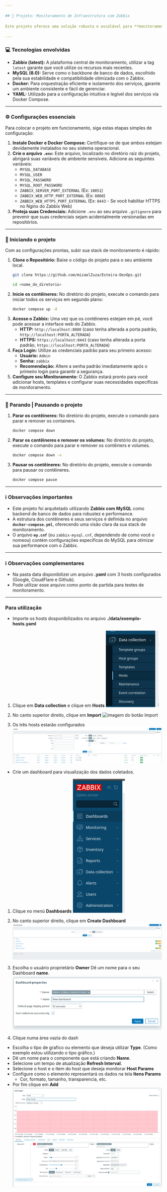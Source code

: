 ```yaml
---

## 🚀 Projeto: Monitoramento de Infraestrutura com Zabbix

Este projeto oferece uma solução robusta e escalável para **monitoramento de infraestrutura**, utilizando o poder do Zabbix, um software de código aberto líder em monitoramento de rede e sistemas. Desenvolvido para flexibilidade, ele se adapta facilmente a diversos ambientes, garantindo que você tenha visibilidade total sobre a saúde e performance dos seus sistemas.

---
```


### 💻 Tecnologias envolvidas

* **Zabbix (latest):** A plataforma central de monitoramento, utilizar a tag `latest` garante que você utilize os recursos mais recentes.
* **MySQL (8.0):** Serve como o backbone de banco de dados, escolhido pela sua estabilidade e compatibilidade otimizada com o Zabbix.
* **Docker:** Para orquestração eficiente e isolamento dos serviços, garante um ambiente consistente e fácil de gerenciar.
* **YAML:** Utilizado para a configuração intuitiva e legível dos serviços via Docker Compose.

---

### ⚙️ Configurações essenciais

Para colocar o projeto em funcionamento, siga estas etapas simples de configuração:

1.  **Instale Docker e Docker Compose:** Certifique-se de que ambos estejam devidamente instalados no seu sistema operacional.
2.  **Crie o arquivo `.env`:** Este arquivo, localizado no diretório raiz do projeto, abrigará suas variáveis de ambiente sensíveis. Adicione as seguintes variáveis:
    * `MYSQL_DATABASE`
    * `MYSQL_USER`
    * `MYSQL_PASSWORD`
    * `MYSQL_ROOT_PASSWORD`
    * `ZABBIX_SERVER_PORT_EXTERNAL` (Ex: `10051`)
    * `ZABBIX_WEB_HTTP_PORT_EXTERNAL` (Ex: `8080`)
    * `ZABBIX_WEB_HTTPS_PORT_EXTERNAL` (Ex: `8443` - Se você habilitar HTTPS no Nginx do Zabbix Web)
3.  **Proteja suas Credenciais:** Adicione `.env` ao seu arquivo `.gitignore` para prevenir que suas credenciais sejam acidentalmente versionadas em repositórios.

---

### 🚀 Iniciando o projeto

Com as configurações prontas, subir sua stack de monitoramento é rápido:

1.  **Clone o Repositório:** Baixe o código do projeto para o seu ambiente local.
    ```bash
    git clone https://github.com/mizaelZuza/Esteira-DevOps.git
    ```
    ```bash
    cd <nome_do_diretorio>
    ```
2.  **Inicie os contêineres:** No diretório do projeto, execute o comando para iniciar todos os serviços em segundo plano:
    ```bash
    docker compose up -d
    ```
3.  **Acesse o Zabbix:** Uma vez que os contêineres estejam em pé, você pode acessar a interface web do Zabbix.
    * **HTTP:** `http://localhost:8080` (caso tenha alterada a porta padrão, `http://localhost:PORTA_ALTERADA`)
    * **HTTPS:** `https://localhost:8443` (caso tenha alterada a porta padrão, `https://localhost:PORTA_ALTERADA`)
4.  **Faça Login:** Utilize as credenciais padrão para seu primeiro acesso:
    * **Usuário:** `Admin`
    * **Senha:** `zabbix`
    * **Recomendação:** Altere a senha padrão imediatamente após o primeiro login para garantir a segurança.
5.  **Configure seu Monitoramento:** O Zabbix estará pronto para você adicionar hosts, templates e configurar suas necessidades específicas de monitoramento.

---

### 🚀 Parando | Pausando o projeto
1.  **Parar os contêineres:** No diretório do projeto, execute o comando para parar e remover os containers.
    ```bash
    docker compose down
    ```
2. **Parar os contêineres e remover os volumes:** No diretório do projeto, execute o comando para parar e remover os contêiners e volumes.
    ```bash
    docker compose down -v
    ```
3.  **Pausar os contêineres:** No diretório do projeto, execute o comando para pausar os contêineres.
    ```bash
    docker compose pause
    ```
---

### ℹ️ Observações importantes

* Este projeto foi arquitetado utilizando **Zabbix com MySQL** como backend de banco de dados para robustez e performance.
* A estrutura dos contêineres e seus serviços é definida no arquivo **`docker-compose.yml`**, oferecendo uma visão clara da sua stack de monitoramento.
* O arquivo **`my.cnf`** (ou `zabbix-mysql.cnf`, dependendo de como você o nomeou) contém configurações específicas do MySQL para otimizar sua performance com o Zabbix.

---

### ℹ️ Observações complementares

* Na pasta data disponibilizei um arquivo **.yaml** com 3 hosts configurados (Google, CloudFlare e Github).
* Pode utilizar esse arquivo como ponto de partida para testes de monitoramento. 
 ---
 ### Para utilização

 * Importe os hosts dosponibilizados no arquivo **./data/exemplo-hosts.yaml**

1. Clique em **Data collection** e clique em **Hosts**
![imagem do menu Data Collection](./img/image.png)

2. No canto superior direito, clique em **Import**
![imagem do botão Import](./img/image2.pngimage.png)

3. Os três hosts estarão configurados
![hosts configurados](./img/image3.png)

* Crie um dashboard para visualização dos dados coletados.

1. Clique no menú **Dashboards**
![imagem do menu Dashboards](./img/image4.png)

2. No canto superior direito, clique em **Create Dashboard**
![imagem do botão create dashbobard](./img/image5.png)

3. Escolha o usuário proprietário **Owner** Dê um nome para o seu Dashboard **name**.
![imagem de criação do dashbobard](./img/image6.png)

4. Clique numa área vazia do dash
 - Escolha o tipo de grafico ou elemento que deseja utilizar **Type**. (Como exemplo estou utilizando o tipo gráfico.)
 - Dê um nome para o componente que está criando **Name**.
 - Selecione um tempo de atualização **Refresh Interval**.
 - Selecione o host e o item do host que deseja monitorar **Host Params**
 - Configure como o elemento representará os dados na tela **Itens Params**
   - Cor, formato, tamanho, transparencia, etc.
 - Por fim clique em **Add**
![imagem de criação do dashbobard](./img/image7.png)